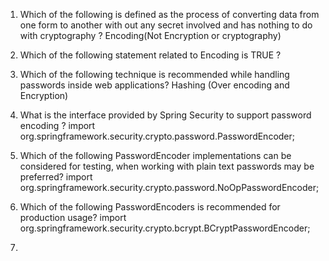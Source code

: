 1) Which of the following is defined as the process of converting data from one form to another with out any secret involved and has nothing to do with cryptography ?
   Encoding(Not Encryption or cryptography)
2) Which of the following statement related to Encoding is TRUE ?

3) Which of the following technique is recommended while handling passwords inside web applications?
   Hashing (Over encoding and Encryption)
4) What is the interface provided by Spring Security to support password encoding ?
   import org.springframework.security.crypto.password.PasswordEncoder;
5) Which of the following PasswordEncoder implementations can be considered for testing, when working with plain text passwords may be preferred?
   import org.springframework.security.crypto.password.NoOpPasswordEncoder;
6) Which of the following PasswordEncoders is recommended for production usage?
   import org.springframework.security.crypto.bcrypt.BCryptPasswordEncoder;
7) 